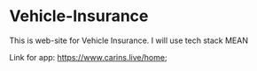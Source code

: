 # Vehicle-Insurance
This is web-site for Vehicle Insurance. I will use tech stack MEAN

Link for app: https://www.carins.live/home;

